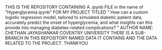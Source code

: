 THIS IS THE REPOSITORY CONTAINING A .ipynb FILE in the name of "Hyperglycemia.ipynb" FOR MY PROJECT TITLED 
" How can a custom logistic regression model, tailored to simulated diabetic patient data, accurately predict the onset of hyperglycemia,
and what insights can this provide into managing diabetes-related complications? "
AUTHOR NAME: CHETHAN JAYASHANKAR
COVENTRY UNIVERSITY
THERE IS A SUB-BRANCH IN THIS REPOSITORY NAMED DATA IT CONTAINS AND THE DATA RELATED TO THE PROJECT.
THANKYOU
